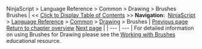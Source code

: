 ﻿
NinjaScript \> Language Reference \> Common \> Drawing \> Brushes
Brushes
| \<\< [Click to Display Table of Contents](brushes.md) \>\> **Navigation:**     [NinjaScript](ninjascript.md) \> [Language Reference](language_reference_wip.md) \> [Common](common.md) \> [Drawing](drawing.md) \> Brushes | [Previous page](verticalline.md) [Return to chapter overview](drawing.md) [Next page](allowremovalofdrawobjects.md) |
| --- | --- |
For detailed information on using Brushes for Drawing please see the [Working with Brushes](working_with_brushes.md) educational resource.

